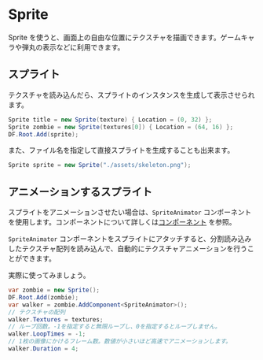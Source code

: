 # Sprite

Sprite を使うと、画面上の自由な位置にテクスチャを描画できます。ゲームキャラや弾丸の表示などに利用できます。

## スプライト

テクスチャを読み込んだら、スプライトのインスタンスを生成して表示させられます。

```cs
Sprite title = new Sprite(texture) { Location = (0, 32) };
Sprite zombie = new Sprite(textures[0]) { Location = (64, 16) };
DF.Root.Add(sprite);
```

また、ファイル名を指定して直接スプライトを生成することも出来ます。

```cs
Sprite sprite = new Sprite("./assets/skeleton.png");
```

## アニメーションするスプライト

スプライトをアニメーションさせたい場合は、`SpriteAnimator` コンポーネントを使用します。コンポーネントについて詳しくは[コンポーネント](../component.md) を参照。

`SpriteAnimator` コンポーネントをスプライトにアタッチすると、分割読み込みしたテクスチャ配列を読み込んで、自動的にテクスチャアニメーションを行うことができます。

実際に使ってみましょう。

```cs
var zombie = new Sprite();
DF.Root.Add(zombie);
var walker = zombie.AddComponent<SpriteAnimator>();
// テクスチャの配列
walker.Textures = textures;
// ループ回数。-1を指定すると無限ループし、0を指定するとループしません。
walker.LoopTimes = -1;
// 1枚の画像にかけるフレーム数。数値が小さいほど高速でアニメーションします。
walker.Duration = 4;
```
